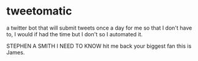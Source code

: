 # tweetomatic

a twitter bot that will submit tweets once a day for me so that I don't have to, I would if had the time but I don't so I automated it.

STEPHEN A SMITH I NEED TO KNOW hit me back your biggest fan this is James.
